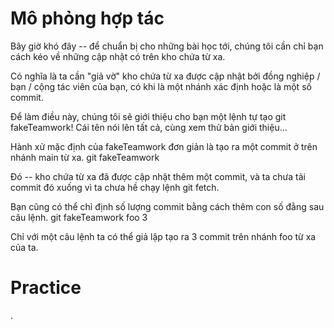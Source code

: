 # Mô phỏng hợp tác
Bây giờ khó đây -- để chuẩn bị cho những bài học tới, chúng tôi cần chỉ bạn cách kéo về những cập nhật có trên kho chứa từ xa.

Có nghĩa là ta cần "giả vờ" kho chứa từ xa được cập nhật bởi đồng nghiệp / bạn / cộng tác viên của bạn, có khi là một nhánh xác định hoặc là một số commit.

Để làm điều này, chúng tôi sẽ giới thiệu cho bạn một lệnh tự tạo git fakeTeamwork! Cái tên nói lên tất cả, cùng xem thử bản giới thiệu...

Hành xử mặc định của fakeTeamwork đơn giản là tạo ra một commit ở trên nhánh main từ xa. git fakeTeamwork

Đó -- kho chứa từ xa đã được cập nhật thêm một commit, và ta chưa tải commit đó xuống vì ta chưa hề chạy lệnh git fetch.

Bạn cũng có thể chỉ định số lượng commit bằng cách thêm con số đằng sau câu lệnh. git fakeTeamwork foo 3

Chỉ với một câu lệnh ta có thể giả lập tạo ra 3 commit trên nhánh foo từ xa của ta.

# Practice

.